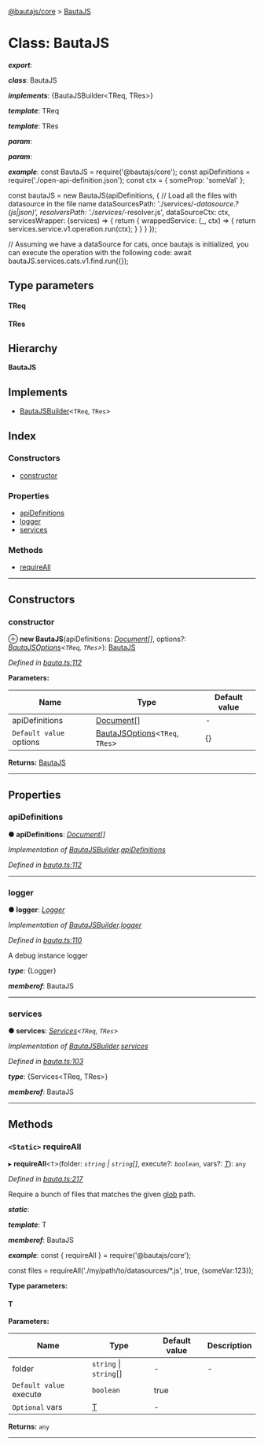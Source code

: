 [@bautajs/core](../README.md) > [BautaJS](../classes/bautajs.md)

# Class: BautaJS

*__export__*: 

*__class__*: BautaJS

*__implements__*: {BautaJSBuilder<TReq, TRes>}

*__template__*: TReq

*__template__*: TRes

*__param__*: 

*__param__*: 

*__example__*: const BautaJS = require('@bautajs/core'); const apiDefinitions = require('./open-api-definition.json'); const ctx = { someProp: 'someVal' };

const bautaJS = new BautaJS(apiDefinitions, { // Load all the files with datasource in the file name dataSourcesPath: './services/_\-datasource.?(js\|json)', resolversPath: './services/_\-resolver.js', dataSourceCtx: ctx, servicesWrapper: (services) => { return { wrappedService: (\_, ctx) => { return services.service.v1.operation.run(ctx); } } } });

// Assuming we have a dataSource for cats, once bautajs is initialized, you can execute the operation with the following code: await bautaJS.services.cats.v1.find.run({});

## Type parameters
#### TReq 
#### TRes 
## Hierarchy

**BautaJS**

## Implements

* [BautaJSBuilder](../interfaces/bautajsbuilder.md)<`TReq`, `TRes`>

## Index

### Constructors

* [constructor](bautajs.md#constructor)

### Properties

* [apiDefinitions](bautajs.md#apidefinitions)
* [logger](bautajs.md#logger)
* [services](bautajs.md#services)

### Methods

* [requireAll](bautajs.md#requireall)

---

## Constructors

<a id="constructor"></a>

###  constructor

⊕ **new BautaJS**(apiDefinitions: *[Document](../#document)[]*, options?: *[BautaJSOptions](../interfaces/bautajsoptions.md)<`TReq`, `TRes`>*): [BautaJS](bautajs.md)

*Defined in [bauta.ts:112](https://github.axa.com/Digital/bauta-nodejs/blob/9b864df/packages/bautajs/src/bauta.ts#L112)*

**Parameters:**

| Name | Type | Default value |
| ------ | ------ | ------ |
| apiDefinitions | [Document](../#document)[] | - |
| `Default value` options | [BautaJSOptions](../interfaces/bautajsoptions.md)<`TReq`, `TRes`> |  {} |

**Returns:** [BautaJS](bautajs.md)

___

## Properties

<a id="apidefinitions"></a>

###  apiDefinitions

**● apiDefinitions**: *[Document](../#document)[]*

*Implementation of [BautaJSBuilder](../interfaces/bautajsbuilder.md).[apiDefinitions](../interfaces/bautajsbuilder.md#apidefinitions)*

*Defined in [bauta.ts:112](https://github.axa.com/Digital/bauta-nodejs/blob/9b864df/packages/bautajs/src/bauta.ts#L112)*

___
<a id="logger"></a>

###  logger

**● logger**: *[Logger](../interfaces/logger.md)*

*Implementation of [BautaJSBuilder](../interfaces/bautajsbuilder.md).[logger](../interfaces/bautajsbuilder.md#logger)*

*Defined in [bauta.ts:110](https://github.axa.com/Digital/bauta-nodejs/blob/9b864df/packages/bautajs/src/bauta.ts#L110)*

A debug instance logger

*__type__*: {Logger}

*__memberof__*: BautaJS

___
<a id="services"></a>

###  services

**● services**: *[Services](../#services)<`TReq`, `TRes`>*

*Implementation of [BautaJSBuilder](../interfaces/bautajsbuilder.md).[services](../interfaces/bautajsbuilder.md#services)*

*Defined in [bauta.ts:103](https://github.axa.com/Digital/bauta-nodejs/blob/9b864df/packages/bautajs/src/bauta.ts#L103)*

*__type__*: {Services<TReq, TRes>}

*__memberof__*: BautaJS

___

## Methods

<a id="requireall"></a>

### `<Static>` requireAll

▸ **requireAll**<`T`>(folder: *`string` \| `string`[]*, execute?: *`boolean`*, vars?: *[T]()*): `any`

*Defined in [bauta.ts:217](https://github.axa.com/Digital/bauta-nodejs/blob/9b864df/packages/bautajs/src/bauta.ts#L217)*

Require a bunch of files that matches the given [glob](https://github.com/isaacs/node-glob) path.

*__static__*: 

*__template__*: T

*__memberof__*: BautaJS

*__example__*: const { requireAll } = require('@bautajs/core');

const files = requireAll('./my/path/to/datasources/\*.js', true, {someVar:123});

**Type parameters:**

#### T 
**Parameters:**

| Name | Type | Default value | Description |
| ------ | ------ | ------ | ------ |
| folder | `string` \| `string`[] | - |  \- |
| `Default value` execute | `boolean` | true |
| `Optional` vars | [T]() | - |

**Returns:** `any`

___

